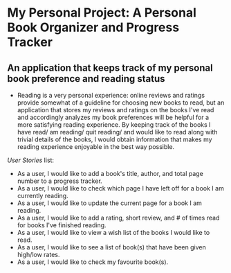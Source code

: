 # My Personal Project: A Personal Book Organizer and Progress Tracker

## An application that keeps track of my personal book preference and reading status
- Reading is a very personal experience: online reviews and ratings provide somewhat of a guideline for choosing new books to read, but an application that stores my reviews and ratings on the books I've read and accordingly analyzes my book preferences will be helpful for a more satisfying reading experience. By keeping track of the books I have read/ am reading/ quit reading/ and would like to read along with trivial details of the books, I would obtain information that makes my reading experience enjoyable in the best way possible.

*User Stories* list:
- As a user, I would like to add a book's title, author, and total page number to a progress tracker.
- As a user, I would like to check which page I have left off for a book I am currently reading.
- As a user, I would like to update the current page for a book I am reading.
- As a user, I would like to add a rating, short review, and # of times read for books I've finished reading.
- As a user, I would like to view a wish list of the books I would like to read.
- As a user, I would like to see a list of book(s) that have been given high/low rates.
- As a user, I would like to check my favourite book(s).